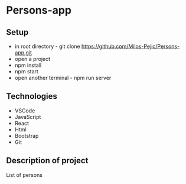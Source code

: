# Persons-app

## Setup
* in root directory - git clone https://github.com/Milos-Pejic/Persons-app.git
* open a project
* npm install
* npm start
* open another terminal - npm run server

## Technologies
* VSCode
* JavaScript
* React
* Html
* Bootstrap
* Git

## Description of project
List of persons
